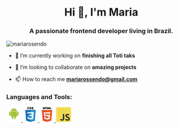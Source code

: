 <h1 align="center">Hi 👋, I'm Maria</h1>
<h3 align="center">A passionate frontend developer living in Brazil.</h3>

<p align="left"> <img src="https://komarev.com/ghpvc/?username=mariarosendo&label=Profile%20views&color=0e75b6&style=flat" alt="mariarosendo" /> </p>

- 🔭 I’m currently working on **finishing all Toti taks**

- 👯 I’m looking to collaborate on **amazing projects**

- 📫 How to reach me **mariarossendo@gmail.com**

<p align="left">
</p>

<h3 align="left">Languages and Tools:</h3>
<p align="left"> <a href="https://developer.android.com" target="_blank" rel="noreferrer"> <img src="https://raw.githubusercontent.com/devicons/devicon/master/icons/android/android-original-wordmark.svg" alt="android" width="40" height="40"/> </a> <a href="https://www.w3schools.com/css/" target="_blank" rel="noreferrer"> <img src="https://raw.githubusercontent.com/devicons/devicon/master/icons/css3/css3-original-wordmark.svg" alt="css3" width="40" height="40"/> </a> <a href="https://www.w3.org/html/" target="_blank" rel="noreferrer"> <img src="https://raw.githubusercontent.com/devicons/devicon/master/icons/html5/html5-original-wordmark.svg" alt="html5" width="40" height="40"/> </a> <a href="https://developer.mozilla.org/en-US/docs/Web/JavaScript" target="_blank" rel="noreferrer"> <img src="https://raw.githubusercontent.com/devicons/devicon/master/icons/javascript/javascript-original.svg" alt="javascript" width="40" height="40"/> </a> </p>

